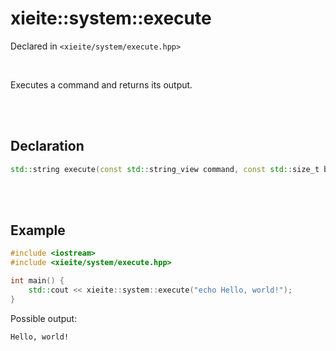 # xieite::system::execute
Declared in `<xieite/system/execute.hpp>`

<br/>

Executes a command and returns its output.

<br/><br/>

## Declaration
```cpp
std::string execute(const std::string_view command, const std::size_t bufferSize = 1024) noexcept;
```

<br/><br/>

## Example
```cpp
#include <iostream>
#include <xieite/system/execute.hpp>

int main() {
	std::cout << xieite::system::execute("echo Hello, world!");
}
```
Possible output:
```
Hello, world!
```
